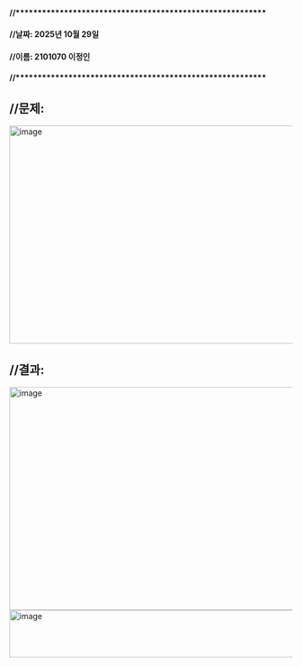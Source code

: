 #### //*********************************************************
#### //날짜: 2025년 10월 29일
#### //이름: 2101070 이정인
#### //*********************************************************

## //문제: 


<img width="630" height="387" alt="image" src="https://github.com/user-attachments/assets/a51f4076-4d80-416c-964b-420ee4420c61" />






## //결과:


<img width="928" height="396" alt="image" src="https://github.com/user-attachments/assets/bf11ec23-bc60-4fb4-8863-575bb2900cfb" />


<img width="572" height="84" alt="image" src="https://github.com/user-attachments/assets/b52a28b2-26c3-48cf-a7c9-0f9f7239e720" />
